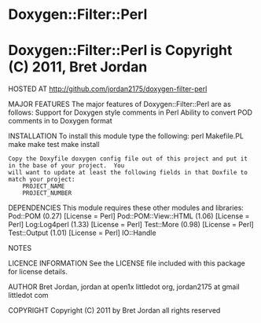 # Doxygen::Filter::Perl #


Doxygen::Filter::Perl is Copyright (C) 2011, Bret Jordan
========================================================
HOSTED AT
    http://github.com/jordan2175/doxygen-filter-perl


MAJOR FEATURES
    The major features of Doxygen::Filter::Perl are as follows:
        Support for Doxygen style comments in Perl
        Ability to convert POD comments in to Doxygen format


INSTALLATION
    To install this module type the following:
    perl Makefile.PL
    make
    make test
    make install

    Copy the Doxyfile doxygen config file out of this project and put it in the base of your project.  You 
    will want to update at least the following fields in that Doxfile to match your project:
        PROJECT_NAME
        PROJECT_NUMBER


DEPENDENCIES
    This module requires these other modules and libraries:
    Pod::POM (0.27)                 [License = Perl]
    Pod::POM::View::HTML (1.06)     [License = Perl]
    Log:Log4perl (1.33)             [License = Perl]
    Test::More (0.98)               [License = Perl]
    Test::Output (1.01)             [License = Perl]
    IO::Handle


NOTES


LICENCE INFORMATION
    See the LICENSE file included with this package for license details. 


AUTHOR
    Bret Jordan, jordan at open1x littledot org, jordan2175 at gmail littledot com


COPYRIGHT
    Copyright (C) 2011 by Bret Jordan all rights reserved
